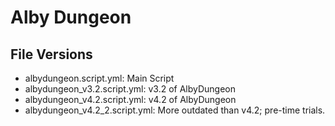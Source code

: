 # Alby Dungeon
## File Versions
* albydungeon.script.yml: Main Script
* albydungeon_v3.2.script.yml: v3.2 of AlbyDungeon
* albydungeon_v4.2.script.yml: v4.2 of AlbyDungeon
* albydungeon_v4.2_2.script.yml: More outdated than v4.2; pre-time trials.
